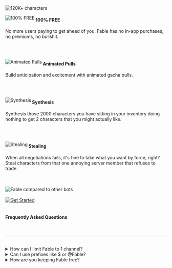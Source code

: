<img src="https://i.imgur.com/GRYuWD2.png" alt="120K+ characters">

<br/>

<p>
  <img align="left" src="https://i.imgur.com/IO91qt1.png" alt="100% FREE">
  <h4>100% FREE</h4>
  No more users paying to get ahead of you. Fable has no in-app purchases, no
  premiums, no bullshit.
</p>

<br clear="left"/>
<br clear="left"/>

<p>
  <img align="left" src="https://i.imgur.com/kUVI9s1.gif" alt="Animated Pulls">
  <h4>Animated Pulls</h4>
  Build anticipation and excitement with animated gacha pulls.
</p>

<br clear="left"/>
<br clear="left"/>

<p>
  <img align="left" src="https://i.imgur.com/B897tj4.png" alt="Synthesis">
  <h4>Synthesis</h4>
  Synthesis those 2000 characters you have sitting in your inventory doing nothing
  to get 2 characters that you might actually like.
</p>

<br clear="left"/>
<br clear="left"/>

<p>
  <img align="left" src="https://i.imgur.com/RVMP2wO.png" alt="Stealing">
  <h4>Stealing</h4>
  When all negotiations fails, it's fine to take what you want by force, right?
  Steal characters from that one annoying server member that refuses to trade.
</p>

<br clear="left"/>
<br clear="left"/>

<img src="https://i.imgur.com/hnjdR0g.png" alt="Fable compared to other bots">

<br/>
<br/>

<a href="/bot/1041970851559522304/invite">
  <img src="https://i.imgur.com/ef1LT9G.png" alt="Get Started">
</a>

<br/>
<br/>

#### **Frequently Asked Questions**

</br>

---

</br>

<details><summary>How can I limit Fable to 1 channel?</summary>
<p>

Go to **Server Settings** then **Integrations** then **Fable**\
From there you can control the permissions globally or even per command.

</p>
</details>

<details><summary>Can I use prefixes like $ or @Fable?</summary>
<p>

**No**. Fable was built from the ground up to **only** support slash commands.

</p>
</details>

<details><summary>How are you keeping Fable free?</summary>
<p>

I'm experienced, I know how to keep my billing very low, and without affecting
server performance.

Some people think I plan to bait and switch after gaining enough popularity, but
Fable is 100% open-source and under MIT license, so even if I suddenly switch to
the dark side, people can take the code, make everything free again and
re-release Fable.

</p>
</details>

[discord]: https://discord.gg/ceKyEfhyPQ
[sponsoring]: https://github.com/sponsors/ker0olos
[contributing]: https://github.com/ker0olos/fable/wiki
